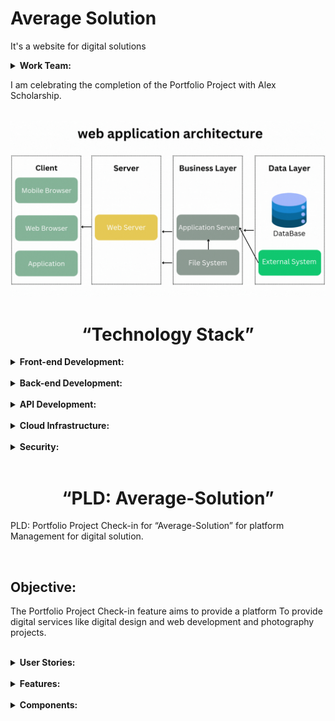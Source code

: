 <h1>Average Solution</h1>
<p>It's a website for digital solutions</p>
<details>
	<summary>
    <b>
      Work Team:
    </b>
  </summary>
	<br/>
  <ul>
    <li>Alsaaeid Ellithy Johar</li>
  </ul>
</details>
<p>I am celebrating the completion of the Portfolio Project with Alex Scholarship.</p>
<br/>
<img src="./Architecture.gif" alt="web application architecture" />
<center><h1>“Technology Stack”</h1></center>
<details>
	<summary>
    <b>
      Front-end Development:
    </b>
  </summary>
	<br/>
  <ul>
    <li>HTML/CSS: These are the fundamental building blocks for creating the user interface and styling the platform.</li>
    <li>JavaScript: Used for implementing interactive features, user interactions, and dynamic content on the platform.</li>
    <li>React.js: Popular JavaScript framework for building robust and scalable front-end applications.</li>
  </ul>
</details>
<br/>
<details>
	<summary>
    <b>
      Back-end Development:
    </b>
  </summary>
	<br/>
  <ul>
    <li>Programming Languages: Common language used for back-end development include Node.js.</li>
    <li>Framework: Framework such as Express.js (Node.js) can be used to streamline development and provide additional functionality.</li>
    <li>Database: A database management system like MongoDB may be used to store and manage data related to users, courses, assignments, and other platform information.</li>
  </ul>
</details>
<br/>
<details>
	<summary>
    <b>
      API Development:
    </b>
  </summary>
	<br/>
  <ul>
    <li>RESTful APIs: API can be developed using framework like Express.js (Node.js) to facilitate communication between the front-end and back-end components of the platform.</li>
  </ul>
</details>
<br/>
<details>
	<summary>
    <b>
      Cloud Infrastructure:
    </b>
  </summary>
	<br/>
  <ul>
    <li>Cloud Hosting: Platforms may be hosted on cloud infrastructure providers like Amazon Web Services (AWS), Microsoft Azure, or Google Cloud Platform for scalability, reliability, and ease of deployment.</li>
    <li>Server Deployment: Technologies like Docker and Kubernetes can be used for containerization and efficient deployment of the platform.</li>
  </ul>
</details>
<br/>
<details>
	<summary>
    <b>
      Security:
    </b>
  </summary>
	<br/>
  <ul>
    <li>Authentication and Authorization: Technologies like OAuth, JWT (JSON Web Tokens), or OpenID Connect can be used to implement secure user authentication and authorization.</li>
    <li>Encryption: SSL/TLS certificates and encryption protocols like HTTPS can be used to secure data transmission.</li>
  </ul>
</details>
<br/>
<center><h1>“PLD: Average-Solution”</h1></center>
<p>PLD: Portfolio Project Check-in for “Average-Solution” for platform Management for digital solution.</p>
<br/>
<h2>Objective:</h2>
<p>The Portfolio Project Check-in feature aims to provide a platform To provide digital services like digital design and web development and photography projects.</p>
<br/>
<details>
	<summary>
    <b>
      User Stories:
    </b>
  </summary>
	<br/>
  <ul>
    <li>As a service provider, I want to be able to upload images of my completed projects along with descriptions, so that potential clients can assess the quality and style of my work.</li>
    <li>As a platform administrator, I want to be able to review and moderate portfolio uploads to ensure that they align with platform guidelines and standards, maintaining the quality of showcased work.</li>
    <li>As a customer, I want to be able to add or check out the service to my cart, complete the process, and submit.</li>
  </ul>
</details>
<br/>
<details>
	<summary>
    <b>
      Features:
    </b>
  </summary>
	<br/>
  <ul>
    <li>Portfolio Upload: Service providers can upload images of their completed projects, including titles, descriptions, and relevant details for each portfolio item.</li>
    <li>Portfolio Browsing: Potential clients can browse through service providers' portfolios, view images, read descriptions, and assess the quality of their work.</li>
    <li>Moderation Panel: Platform administrators have access to a moderation panel to review and approve portfolio uploads, ensuring that only high-quality work is showcased on the platform.</li>
  </ul>
</details>
<br/>
<details>
	<summary>
    <b>
      Components:
    </b>
  </summary>
	<br/>
  <ul>
    <li>User authentication and profiles.</li>
    <li>The platform should have a system to send notifications To confirm the email.</li>
    <li>Project creation and management tools.</li>
    <li>Portfolio showcase for designers and photographers.</li>
    <li>Messaging and communication features for clients and service providers.</li>
    <li>AddToCart processing.</li>
    <li>File sharing and collaboration tools.</li>
    <li>Service listings and search functionality.</li>
    <li>Basic analytics and reporting features.</li>
    <li>Responsive design for mobile and desktop access.</li>
    <li>Feedback and review system for clients and service providers.</li>
  </ul>
</details>